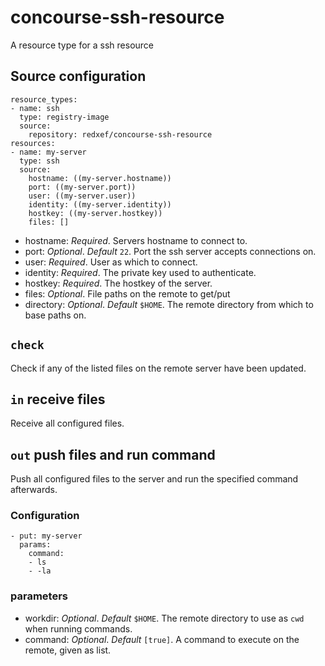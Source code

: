 # concourse-ssh-resource

A resource type for a ssh resource

## Source configuration

```
resource_types:
- name: ssh
  type: registry-image
  source:
    repository: redxef/concourse-ssh-resource
resources:
- name: my-server
  type: ssh
  source:
    hostname: ((my-server.hostname))
    port: ((my-server.port))
    user: ((my-server.user))
    identity: ((my-server.identity))
    hostkey: ((my-server.hostkey))
    files: []
```

- hostname: *Required*. Servers hostname to connect to.
- port: *Optional*. *Default* `22`. Port the ssh server accepts connections on.
- user: *Required*. User as which to connect.
- identity: *Required*. The private key used to authenticate.
- hostkey: *Required*. The hostkey of the server.
- files: *Optional*. File paths on the remote to get/put
- directory: *Optional*. *Default* `$HOME`. The remote directory from which to base paths on.

## `check`

Check if any of the listed files on the remote server have been updated.

## `in` receive files

Receive all configured files.

## `out` push files and run command

Push all configured files to the server and run the specified command afterwards.

### Configuration

```
- put: my-server
  params:
    command:
    - ls
    - -la
```

### parameters

- workdir: *Optional*. *Default* `$HOME`. The remote directory to use as `cwd` when running commands.
- command: *Optional*. *Default* `[true]`. A command to execute on the remote, given as list.
